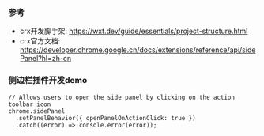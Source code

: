 
### 参考
- crx开发脚手架: https://wxt.dev/guide/essentials/project-structure.html
- crx官方文档: https://developer.chrome.google.cn/docs/extensions/reference/api/sidePanel?hl=zh-cn

### 侧边栏插件开发demo
```
// Allows users to open the side panel by clicking on the action toolbar icon
chrome.sidePanel
  .setPanelBehavior({ openPanelOnActionClick: true })
  .catch((error) => console.error(error));
```